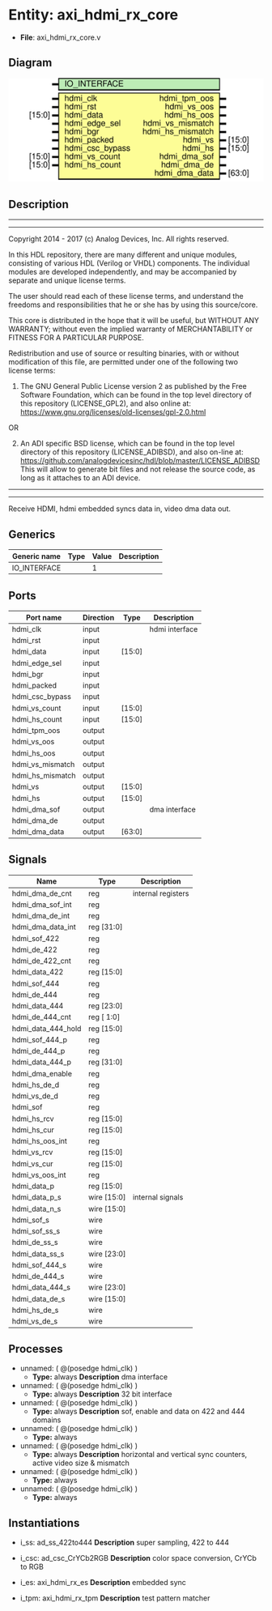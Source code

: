 # Entity: axi_hdmi_rx_core

- **File**: axi_hdmi_rx_core.v
## Diagram

![Diagram](axi_hdmi_rx_core.svg "Diagram")
## Description

 ***************************************************************************
 ***************************************************************************
 Copyright 2014 - 2017 (c) Analog Devices, Inc. All rights reserved.

 In this HDL repository, there are many different and unique modules, consisting
 of various HDL (Verilog or VHDL) components. The individual modules are
 developed independently, and may be accompanied by separate and unique license
 terms.

 The user should read each of these license terms, and understand the
 freedoms and responsibilities that he or she has by using this source/core.

 This core is distributed in the hope that it will be useful, but WITHOUT ANY
 WARRANTY; without even the implied warranty of MERCHANTABILITY or FITNESS FOR
 A PARTICULAR PURPOSE.

 Redistribution and use of source or resulting binaries, with or without modification
 of this file, are permitted under one of the following two license terms:

   1. The GNU General Public License version 2 as published by the
      Free Software Foundation, which can be found in the top level directory
      of this repository (LICENSE_GPL2), and also online at:
      <https://www.gnu.org/licenses/old-licenses/gpl-2.0.html>

 OR

   2. An ADI specific BSD license, which can be found in the top level directory
      of this repository (LICENSE_ADIBSD), and also on-line at:
      https://github.com/analogdevicesinc/hdl/blob/master/LICENSE_ADIBSD
      This will allow to generate bit files and not release the source code,
      as long as it attaches to an ADI device.

 ***************************************************************************
 ***************************************************************************
 Receive HDMI, hdmi embedded syncs data in, video dma data out.

## Generics

| Generic name | Type | Value | Description |
| ------------ | ---- | ----- | ----------- |
| IO_INTERFACE |      | 1     |             |
## Ports

| Port name        | Direction | Type   | Description     |
| ---------------- | --------- | ------ | --------------- |
| hdmi_clk         | input     |        |  hdmi interface |
| hdmi_rst         | input     |        |                 |
| hdmi_data        | input     | [15:0] |                 |
| hdmi_edge_sel    | input     |        |                 |
| hdmi_bgr         | input     |        |                 |
| hdmi_packed      | input     |        |                 |
| hdmi_csc_bypass  | input     |        |                 |
| hdmi_vs_count    | input     | [15:0] |                 |
| hdmi_hs_count    | input     | [15:0] |                 |
| hdmi_tpm_oos     | output    |        |                 |
| hdmi_vs_oos      | output    |        |                 |
| hdmi_hs_oos      | output    |        |                 |
| hdmi_vs_mismatch | output    |        |                 |
| hdmi_hs_mismatch | output    |        |                 |
| hdmi_vs          | output    | [15:0] |                 |
| hdmi_hs          | output    | [15:0] |                 |
| hdmi_dma_sof     | output    |        |  dma interface  |
| hdmi_dma_de      | output    |        |                 |
| hdmi_dma_data    | output    | [63:0] |                 |
## Signals

| Name               | Type               | Description          |
| ------------------ | ------------------ | -------------------- |
| hdmi_dma_de_cnt    | reg                |  internal registers  |
| hdmi_dma_sof_int   | reg                |                      |
| hdmi_dma_de_int    | reg                |                      |
| hdmi_dma_data_int  | reg         [31:0] |                      |
| hdmi_sof_422       | reg                |                      |
| hdmi_de_422        | reg                |                      |
| hdmi_de_422_cnt    | reg                |                      |
| hdmi_data_422      | reg         [15:0] |                      |
| hdmi_sof_444       | reg                |                      |
| hdmi_de_444        | reg                |                      |
| hdmi_data_444      | reg         [23:0] |                      |
| hdmi_de_444_cnt    | reg         [ 1:0] |                      |
| hdmi_data_444_hold | reg         [15:0] |                      |
| hdmi_sof_444_p     | reg                |                      |
| hdmi_de_444_p      | reg                |                      |
| hdmi_data_444_p    | reg         [31:0] |                      |
| hdmi_dma_enable    | reg                |                      |
| hdmi_hs_de_d       | reg                |                      |
| hdmi_vs_de_d       | reg                |                      |
| hdmi_sof           | reg                |                      |
| hdmi_hs_rcv        | reg         [15:0] |                      |
| hdmi_hs_cur        | reg         [15:0] |                      |
| hdmi_hs_oos_int    | reg                |                      |
| hdmi_vs_rcv        | reg         [15:0] |                      |
| hdmi_vs_cur        | reg         [15:0] |                      |
| hdmi_vs_oos_int    | reg                |                      |
| hdmi_data_p        | reg         [15:0] |                      |
| hdmi_data_p_s      | wire [15:0]        |  internal signals    |
| hdmi_data_n_s      | wire [15:0]        |                      |
| hdmi_sof_s         | wire               |                      |
| hdmi_sof_ss_s      | wire               |                      |
| hdmi_de_ss_s       | wire               |                      |
| hdmi_data_ss_s     | wire [23:0]        |                      |
| hdmi_sof_444_s     | wire               |                      |
| hdmi_de_444_s      | wire               |                      |
| hdmi_data_444_s    | wire [23:0]        |                      |
| hdmi_data_de_s     | wire [15:0]        |                      |
| hdmi_hs_de_s       | wire               |                      |
| hdmi_vs_de_s       | wire               |                      |
## Processes
- unnamed: ( @(posedge hdmi_clk) )
  - **Type:** always
**Description**
 dma interface 
- unnamed: ( @(posedge hdmi_clk) )
  - **Type:** always
**Description**
 32 bit interface 
- unnamed: ( @(posedge hdmi_clk) )
  - **Type:** always
**Description**
 sof, enable and data on 422 and 444 domains 
- unnamed: ( @(posedge hdmi_clk) )
  - **Type:** always
- unnamed: ( @(posedge hdmi_clk) )
  - **Type:** always
**Description**
 horizontal and vertical sync counters, active video size & mismatch 
- unnamed: ( @(posedge hdmi_clk) )
  - **Type:** always
- unnamed: ( @(posedge hdmi_clk) )
  - **Type:** always
## Instantiations

- i_ss: ad_ss_422to444
**Description**
 super sampling, 422 to 444

- i_csc: ad_csc_CrYCb2RGB
**Description**
 color space conversion, CrYCb to RGB

- i_es: axi_hdmi_rx_es
**Description**
 embedded sync

- i_tpm: axi_hdmi_rx_tpm
**Description**
 test pattern matcher

